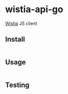 # wistia-api-go

[Wistia](https://wistia.com/support/developers) JS client

## Install

```
```

## Usage

```
```

## Testing

```
```
